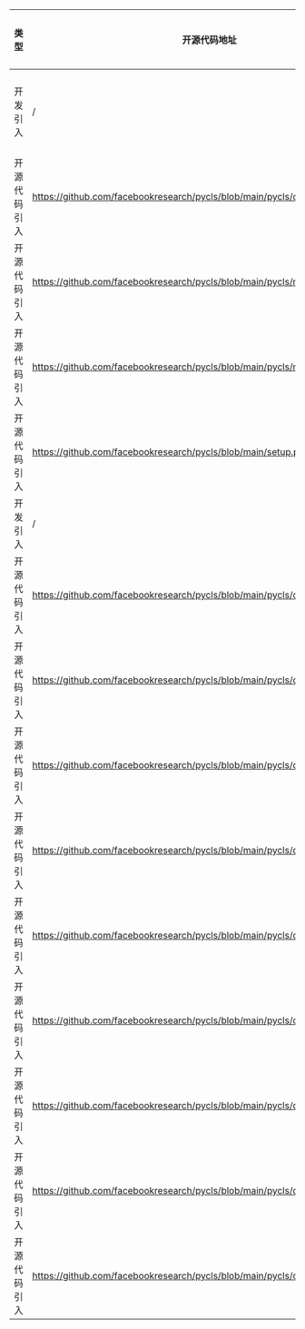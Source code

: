 | 类型     | 开源代码地址                                                                                                            | 文件名                                       | 公网IP地址/公网URL地址/域名/邮箱地址 | 用途说明   |
|--------|-------------------------------------------------------------------------------------------------------------------|-------------------------------------------|------------------------|--------|
| 开发引入 | /                                                                                                                 | url.ini                                   | https://bbs-img.huaweicloud.com/blogs/img/thumb/1591951315139_8989_1363.png | 下载测试图片 |
| 开源代码引入 | https://github.com/facebookresearch/pycls/blob/main/pycls/core/io.py                                              | EfficientNet-B3/pycls/core/io.py          | https://dl.fbaipublicfiles.com/pycls | 下载权重文件 |
| 开源代码引入 | https://github.com/facebookresearch/pycls/blob/main/pycls/models/model_zoo.py | EfficientNet-B3/pycls/models/model_zoo.py | https://dl.fbaipublicfiles.com/pycls | 下载权重文件 |
| 开源代码引入 | https://github.com/facebookresearch/pycls/blob/main/pycls/models/model_zoo.py | EfficientNet-B3/pycls/models/model_zoo.py | https://raw.githubusercontent.com/facebookresearch/pycls/master/configs | 下载配置文件 |
| 开源代码引入 | https://github.com/facebookresearch/pycls/blob/main/setup.py | EfficientNet-B3/setup.py | https://github.com/facebookresearch/pycls | 开源地址   |
| 开发引入 | / | EfficientNet-B3/pycls/core/sgd.py | http://www.cs.toronto.edu/%7Ehinton/absps/momentum.pdf | 论文地址 |
| 开源代码引入 | https://github.com/facebookresearch/pycls/blob/main/pycls/core/io.py | EfficientNet-B3/pycls/core/io.py | https://stackoverflow.com/questions/3173320/text-progress-bar-in-the-console/27871113 | 相关说明 |
| 开源代码引入 | https://github.com/facebookresearch/pycls/blob/main/pycls/core/distributed.py | EfficientNet-B3/pycls/core/distributed.py | https://github.com/pytorch/pytorch/issues/37377 | 相关说明 |
| 开源代码引入 | https://github.com/facebookresearch/pycls/blob/main/pycls/datasets/augment.py | EfficientNet-B3/pycls/datasets/augment.py | https://github.com/rwightman/pytorch-image-models/blob/master/timm/data/auto_augment.py | 源码实现 |
| 开源代码引入 | https://github.com/facebookresearch/pycls/blob/main/pycls/datasets/augment.py | EfficientNet-B3/pycls/datasets/augment.py | http://github.com/tensorflow/tpu/blob/master/models/official/efficientnet/autoaugment.py | 源码实现 |
| 开源代码引入 | https://github.com/facebookresearch/pycls/blob/main/pycls/datasets/augment.py | EfficientNet-B3/pycls/datasets/augment.py | https://arxiv.org/abs/1909.13719 | 论文地址 |
| 开源代码引入 | https://github.com/facebookresearch/pycls/blob/main/pycls/core/net.py | EfficientNet-B3/pycls/core/net.py | https://arxiv.org/abs/1710.09412 | 论文地址 |
| 开源代码引入 | https://github.com/facebookresearch/pycls/blob/main/pycls/datasets/augment.py | EfficientNet-B3/pycls/datasets/augment.py | https://arxiv.org/abs/1805.09501 | 论文地址 |
| 开源代码引入 | https://github.com/facebookresearch/pycls/blob/main/pycls/core/io.py | EfficientNet-B3/pycls/core/io.py | https://stackoverflow.com/questions/2028517/python-urllib2-progress-hook | 相关说明 |
| 开源代码引入 | https://github.com/facebookresearch/pycls/blob/main/pycls/datasets/imagenet.py | EfficientNet-B3/pycls/datasets/imagenet.py | https://github.com/facebookarchive/fb.resnet.torch/blob/master/datasets/imagenet.lua | 源码实现 |
